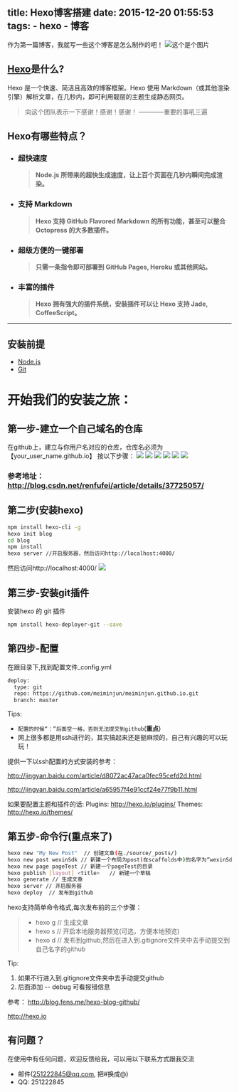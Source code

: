 title: Hexo博客搭建
date: 2015-12-20 01:55:53
tags:
	- hexo
	- 博客
---
作为第一篇博客，我就写一些这个博客是怎么制作的吧！
![这个是个图片](/images/blogImg/hexo-github.png)
## [Hexo](https://hexo.io/)是什么?
Hexo 是一个快速、简洁且高效的博客框架。Hexo 使用 Markdown（或其他渲染引擎）解析文章，在几秒内，即可利用靓丽的主题生成静态网页。
>向这个团队表示一下感谢！感谢！感谢！    ————重要的事吼三遍

## Hexo有哪些特点？

* ### 超快速度
    > **Node.js 所带来的超快生成速度，让上百个页面在几秒内瞬间完成渲染。**

* ### 支持 Markdown
	> **Hexo 支持 GitHub Flavored Markdown 的所有功能，甚至可以整合 Octopress 的大多数插件。**

* ### 超级方便的一键部署
	> **只需一条指令即可部署到 GitHub Pages, Heroku 或其他网站。**

* ### 丰富的插件
	> **Hexo 拥有强大的插件系统，安装插件可以让 Hexo 支持 Jade, CoffeeScript。**
---

<!-- more -->

## 安装前提
* [Node.js](https://nodejs.org/)
* [Git](http://git-scm.com/downloads)

# 开始我们的安装之旅：
## 第一步-建立一个自己域名的仓库

在github上，建立与你用户名对应的仓库，仓库名必须为【your_user_name.github.io】
按以下步骤：
![](/images/blogImg/github1.png)
![](/images/blogImg/github2.png)
![](/images/blogImg/github3.png)
![](/images/blogImg/github4.png)
![](/images/blogImg/github5.png)
![](/images/blogImg/github6.png)

### 参考地址：http://blog.csdn.net/renfufei/article/details/37725057/
## 第二步(安装hexo)

``` bash
npm install hexo-cli -g 
hexo init blog
cd blog
npm install
hexo server //开启服务器，然后访问http://localhost:4000/
```

然后访问http://localhost:4000/
![](http://blog.fens.me/wp-content/uploads/2014/05/hexo-web.png)
## 第三步-安装git插件
安装hexo 的 git 插件
``` bash
npm install hexo-deployer-git --save
```
## 第四步-配置
在跟目录下,找到配置文件_config.yml
``` bash
deploy:
  type: git
  repo: https://github.com/meiminjun/meiminjun.github.io.git
  branch: master
```
Tips:
* `配置的时候“：”后面空一格，否则无法提交到github`(**重点**)
* 网上很多都是用ssh进行的，其实搞起来还是挺麻烦的，自己有兴趣的可以玩玩！

提供一下以ssh配置的方式安装的参考：

http://jingyan.baidu.com/article/d8072ac47aca0fec95cefd2d.html

http://jingyan.baidu.com/article/a65957f4e91ccf24e77f9b11.html

如果要配置主题和插件的话:
Plugins: http://hexo.io/plugins/
Themes: http://hexo.io/themes/


## 第五步-命令行(重点来了)

``` bash
hexo new "My New Post"	// 创建文章(在./source/_posts/)
hexo new post wexinSdk // 新建一个布局为post(在scaffolds中)的名字为“wexinSdk”的文章
hexo new page pageTest // 新建一个pageTest的目录
hexo publish [layout] <title>   // 新建一个草稿
hexo generate // 生成文章
hexo server // 开启服务器 
hexo deploy  // 发布到github
```

hexo支持简单命令格式,每次发布前的三个步骤：

>  * hexo g    // 生成文章
>  * hexo s    // 开启本地服务器预览(可选，方便本地预览)
>  * hexo d    // 发布到github,然后在进入到.gitignore文件夹中去手动提交到自己名字的github

Tip:
1. 如果不行进入到.gitignore文件夹中去手动提交github
2. 后面添加 -- debug 可看报错信息

参考：
http://blog.fens.me/hexo-blog-github/

http://hexo.io


## 有问题？
在使用中有任何问题，欢迎反馈给我，可以用以下联系方式跟我交流
* 邮件(251222845@qq.com, 把#换成@)
* QQ: 251222845